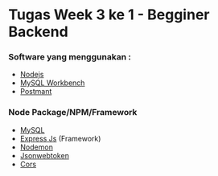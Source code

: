 # Tugas Week 3 ke 1 - Begginer Backend

### Software yang menggunakan :

<ul>
<li><a href ="https://nodejs.org/en/">Nodejs</a></li>
<li><a href="https://dev.mysql.com/downloads/workbench/">MySQL Workbench</a></li>
<li><a href="https://www.postman.com/downloads/">Postmant</a></li>
</ul>

### Node Package/NPM/Framework

<ul>
<li><a href = "https://www.npmjs.com/package/mysql">MySQL</a></li>
<li><a href = "https://www.npmjs.com/package/express">Express Js</a> (Framework)</li>
<li><a href = "https://www.npmjs.com/package/nodemon">Nodemon</a></li>
<li><a href = "https://www.npmjs.com/package/jsonwebtoken">Jsonwebtoken</a></li>
<li><a href = "https://www.npmjs.com/package/cors">Cors</a></li>
</ul>
